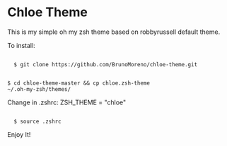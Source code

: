 # Chloe Theme

This is my simple oh my zsh theme based on robbyrussell default theme.

<p>To install: </p>


<code>
  $ git clone https://github.com/BrunoMoreno/chloe-theme.git

  $ cd chloe-theme-master && cp chloe.zsh-theme ~/.oh-my-zsh/themes/
</code>

Change in .zshrc:
ZSH_THEME = "chloe"

<code>
  $ source .zshrc
</code>



Enjoy It!